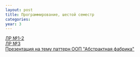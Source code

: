 ```yaml
---
layout: post
title: Программирование, шестой семестр
categories: 
year: 3
---
```


[ЛР №1-2](https://replit.com/@sergey290601/sem6-lr-1-2?v=1)\
[ЛР №3](https://replit.com/@sergey290601/sem6-lr3?v=1)\
[Презентация на тему паттерн ООП "Абстрактная фабрика"](https://replit.com/@sergey290601/Corutines?v=1)
